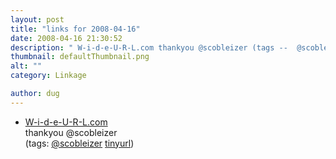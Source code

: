 ```yaml
---
layout: post
title: "links for 2008-04-16"
date: 2008-04-16 21:30:52
description: " W-i-d-e-U-R-L.com thankyou @scobleizer (tags --  @scobleizer tinyurl)&#8230;"
thumbnail: defaultThumbnail.png
alt: ""
category: Linkage

author: dug
---
```


<ul class="delicious">
	<li>
		<div class="delicious-link"><a href="http://wideurl.com/">W-i-d-e-U-R-L.com</a></div>
		<div class="delicious-extended">thankyou @scobleizer</div>
		<div class="delicious-tags">(tags: <a href="http://del.icio.us/dug/@scobleizer">@scobleizer</a> <a href="http://del.icio.us/dug/tinyurl">tinyurl</a>)</div>
	</li>
</ul>
